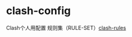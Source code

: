 # clash-config
Clash个人用配置
规则集（RULE-SET）[clash-rules]('https://github.com/Loyalsoldier/clash-rules.git')
